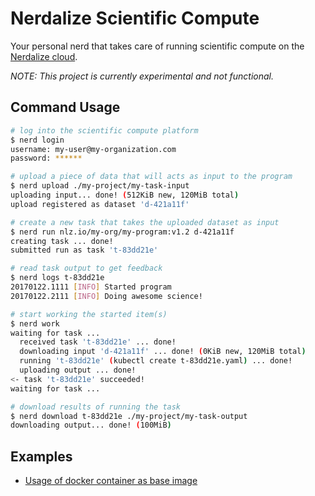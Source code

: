 # Nerdalize Scientific Compute
Your personal nerd that takes care of running scientific compute on the [Nerdalize cloud](http://nerdalize.com/cloud/).

_NOTE: This project is currently experimental and not functional._

## Command Usage

```bash
# log into the scientific compute platform
$ nerd login
username: my-user@my-organization.com
password: ******

# upload a piece of data that will acts as input to the program
$ nerd upload ./my-project/my-task-input
uploading input... done! (512KiB new, 120MiB total)
upload registered as dataset 'd-421a11f'

# create a new task that takes the uploaded dataset as input
$ nerd run nlz.io/my-org/my-program:v1.2 d-421a11f
creating task ... done!
submitted run as task 't-83dd21e'

# read task output to get feedback
$ nerd logs t-83dd21e
20170122.1111 [INFO] Started program
20170122.2111 [INFO] Doing awesome science!

# start working the started item(s)
$ nerd work
waiting for task ...
  received task 't-83dd21e' ... done!
  downloading input 'd-421a11f' ... done! (0KiB new, 120MiB total)
  running 't-83dd21e' (kubectl create t-83dd21e.yaml) ... done!
  uploading output ... done!
<- task 't-83dd21e' succeeded!
waiting for task ...

# download results of running the task
$ nerd download t-83dd21e ./my-project/my-task-output
downloading output... done! (100MiB)
```

## Examples

* [Usage of docker container as base image](examples/docker-base-image)
